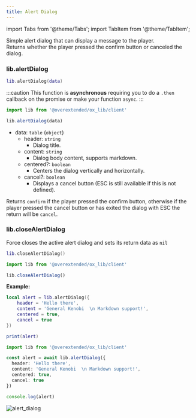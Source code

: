 ```yaml
---
title: Alert Dialog
---
```


import Tabs from '@theme/Tabs';
import TabItem from '@theme/TabItem';

Simple alert dialog that can display a message to the player.  
Returns whether the player pressed the confirm button or canceled the dialog.

### lib.alertDialog

<Tabs>
<TabItem value='Lua'>

```lua
lib.alertDialog(data)
```
</TabItem>
<TabItem value='JS/TS'>

:::caution
This function is **asynchronous** requiring you to do a `.then` callback on the promise or make your function `async`.
:::

```ts
import lib from '@overextended/ox_lib/client'

lib.alertDialog(data)
```
</TabItem>
</Tabs>

* data: `table` (`object`)
  * header: `string`
    * Dialog title.
  * content: `string`
    * Dialog body content, supports markdown.
  * centered?: `boolean`
    * Centers the dialog vertically and horizontally.
  * cancel?: `boolean`
    * Displays a cancel button (ESC is still available if this is not defined).

Returns `confirm` if the player pressed the confirm button, otherwise if the player pressed the cancel button
or has exited the dialog with ESC the return will be `cancel`.

### lib.closeAlertDialog

Force closes the active alert dialog and sets its return data as `nil`

<Tabs>
<TabItem value='Lua'>

```lua
lib.closeAlertDialog()
```
</TabItem>
<TabItem value='JS/TS'>

```ts
import lib from '@overextended/ox_lib/client'

lib.closeAlertDialog()
```
</TabItem>
</Tabs>

**Example:**

<Tabs>
<TabItem value='Lua'>

```lua
local alert = lib.alertDialog({
    header = 'Hello there',
    content = 'General Kenobi  \n Markdown support!',
    centered = true,
    cancel = true
})

print(alert)
```
</TabItem>
<TabItem value='JS/TS'>

```ts
import lib from '@overextended/ox_lib/client'

const alert = await lib.alertDialog({
  header: 'Hello there',
  content: 'General Kenobi  \n Markdown support!',
  centered: true,
  cancel: true
})

console.log(alert)
```
</TabItem>
</Tabs>



![alert_dialog](https://i.imgur.com/TnUT3S1.png)
